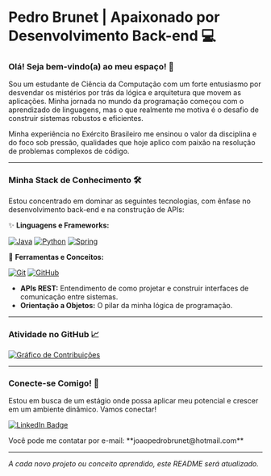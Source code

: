 # Pedro Brunet | Apaixonado por Desenvolvimento Back-end 💻

### Olá! Seja bem-vindo(a) ao meu espaço! 👋

Sou um estudante de Ciência da Computação com um forte entusiasmo por desvendar os mistérios por trás da lógica e arquitetura que movem as aplicações. Minha jornada no mundo da programação começou com o aprendizado de linguagens, mas o que realmente me motiva é o desafio de construir sistemas robustos e eficientes.

Minha experiência no Exército Brasileiro me ensinou o valor da disciplina e do foco sob pressão, qualidades que hoje aplico com paixão na resolução de problemas complexos de código.

---

### Minha Stack de Conhecimento 🛠️

Estou concentrado em dominar as seguintes tecnologias, com ênfase no desenvolvimento back-end e na construção de APIs:

✨ **Linguagens e Frameworks:**

[![Java](https://img.shields.io/badge/Java-007396?style=for-the-badge&logo=java&logoColor=white)](https://www.oracle.com/java/)
[![Python](https://img.shields.io/badge/Python-3776AB?style=for-the-badge&logo=python&logoColor=white)](https://www.python.org/)
[![Spring](https://img.shields.io/badge/Spring-6DB33F?style=for-the-badge&logo=spring&logoColor=white)](https://spring.io/)

🔗 **Ferramentas e Conceitos:**

[![Git](https://img.shields.io/badge/GIT-E44C30?style=for-the-badge&logo=git&logoColor=white)](https://git-scm.com/)
[![GitHub](https://img.shields.io/badge/GitHub-100000?style=for-the-badge&logo=github&logoColor=white)](https://github.com/)
* **APIs REST:** Entendimento de como projetar e construir interfaces de comunicação entre sistemas.
* **Orientação a Objetos:** O pilar da minha lógica de programação.

---

### Atividade no GitHub 📈

[![Gráfico de Contribuições](https://github-readme-activity-graph.vercel.app/graph?username=pedrobrunet&theme=react-dark)]()


---

### Conecte-se Comigo! 💬

Estou em busca de um estágio onde possa aplicar meu potencial e crescer em um ambiente dinâmico. Vamos conectar!

[![LinkedIn Badge](https://img.shields.io/badge/-LinkedIn-blue?style=for-the-badge&logo=linkedin&logoColor=white)](https://www.linkedin.com/in/jo%C3%A3o-pedro-brunet-323133346/)
<br>
<p>
  Você pode me contatar por e-mail: **joaopedrobrunet@hotmail.com**
</p>

---
_A cada novo projeto ou conceito aprendido, este README será atualizado._
